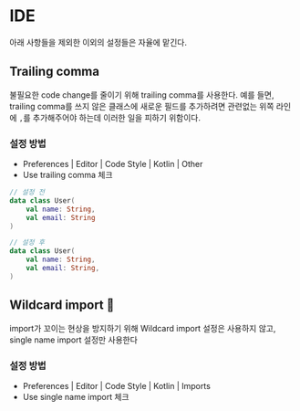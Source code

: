 # IDE
아래 사항들을 제외한 이외의 설정들은 자율에 맡긴다.

## Trailing comma
불필요한 code change를 줄이기 위해 trailing comma를 사용한다.
예를 들면, trailing comma를 쓰지 않은 클래스에 새로운 필드를 추가하려면 관련없는 위쪽 라인에 `,`를 추가해주어야 하는데 이러한 일을 피하기 위함이다.

### 설정 방법
- Preferences | Editor | Code Style | Kotlin | Other
- Use trailing comma 체크

```kotlin
// 설정 전
data class User(
    val name: String,
    val email: String
)

// 설정 후
data class User(
    val name: String,
    val email: String,
)
```

## Wildcard import 🚫
import가 꼬이는 현상을 방지하기 위해 Wildcard import 설정은 사용하지 않고,
single name import 설정만 사용한다

### 설정 방법
- Preferences | Editor | Code Style | Kotlin | Imports
- Use single name import 체크